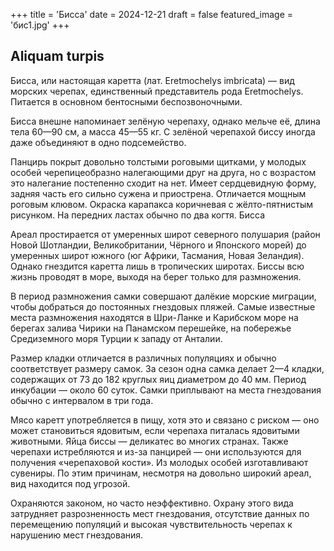 +++
title = 'Бисса'
date = 2024-12-21
draft = false
featured_image = 'бис1.jpg'
+++
## Aliquam turpis

Бисса, или настоящая каретта (лат. Eretmochelys imbricata) — вид морских черепах, единственный представитель рода Eretmochelys. Питается в основном бентосными беспозвоночными.

Бисса внешне напоминает зелёную черепаху, однако мельче её, длина тела 60—90 см, а масса 45—55 кг. С зелёной черепахой биссу иногда даже объединяют в одно подсемейство.

Панцирь покрыт довольно толстыми роговыми щитками, у молодых особей черепицеобразно налегающими друг на друга, но с возрастом это налегание постепенно сходит на нет. Имеет сердцевидную форму, задняя часть его сильно сужена и приострена. Отличается мощным роговым клювом. Окраска карапакса коричневая с жёлто-пятнистым рисунком. На передних ластах обычно по два когтя.
Бисса

Ареал простирается от умеренных широт северного полушария (район Новой Шотландии, Великобритании, Чёрного и Японского морей) до умеренных широт южного (юг Африки, Тасмания, Новая Зеландия). Однако гнездится каретта лишь в тропических широтах. Биссы всю жизнь проводят в море, выходя на берег только для размножения.

В период размножения самки совершают далёкие морские миграции, чтобы добраться до постоянных гнездовых пляжей. Самые известные места размножения находятся в Шри-Ланке и Карибском море на берегах залива Чирики на Панамском перешейке, на побережье Средиземного моря Турции к западу от Анталии.

Размер кладки отличается в различных популяциях и обычно соответствует размеру самок. За сезон одна самка делает 2—4 кладки, содержащих от 73 до 182 круглых яиц диаметром до 40 мм. Период инкубации — около 60 суток. Самки приплывают на места гнездования обычно с интервалом в три года.

Мясо каретт употребляется в пищу, хотя это и связано с риском — оно может становиться ядовитым, если черепаха питалась ядовитыми животными. Яйца биссы — деликатес во многих странах. Также черепахи истребляются и из-за панцирей — они используются для получения «черепаховой кости». Из молодых особей изготавливают сувениры. По этим причинам, несмотря на довольно широкий ареал, вид находится под угрозой.

Охраняются законом, но часто неэффективно. Охрану этого вида затрудняет разрозненность мест гнездования, отсутствие данных по перемещению популяций и высокая чувствительность черепах к нарушению мест гнездования. 
